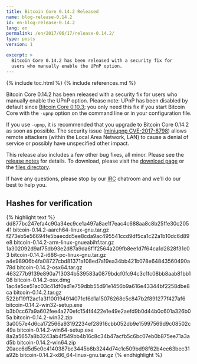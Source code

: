 ```yaml
---
title: Bitcoin Core 0.14.2 Released
name: blog-release-0.14.2
id: en-blog-release-0.14.2
lang: en
permalink: /en/2017/06/17/release-0.14.2/
type: posts
version: 1

excerpt: >
  Bitcoin Core 0.14.2 has been released with a security fix for
  users who manually enable the UPnP option.
---
```

{% include toc.html %}
{% include references.md %}

Bitcoin Core 0.14.2 has been released with a security fix for
users who manually enable the UPnP option.  Please note: UPnP has been
disabled by default since [Bitcoin Core 0.10.3][]; you only need this
fix if you start Bitcoin Core with the `-upnp` option on the command
line or in your configuration file.

If you use `-upnp`, it is recommended that you upgrade to Bitcoin Core
0.14.2 as soon as possible.  The security issue ([miniupnp
CVE-2017-8798][]) allows remote attackers (within the Local Area
Network, LAN) to cause a denial of service or possibly have unspecified
other impact.

This release also includes a few other bug fixes, all minor.  Please see
the [release notes][] for details.  To download, please visit the
[download page][] or the [files directory][].

If have any questions, please stop by our [IRC][]
chatroom and we’ll do our best to help you.

## Hashes for verification

{% highlight text %}
dd877bc247efa4c90a34ec9ce1a497a8ae1f7eac4c688aa8c8b25ffe30c20541  bitcoin-0.14.2-aarch64-linux-gnu.tar.gz
f273eb5e56694fe5baecdd5ee8cda9ac495541ccd9df5ca1c22a1b10dc6d89e8  bitcoin-0.14.2-arm-linux-gnueabihf.tar.gz
1a302092d9af75db93e2d87a9da6f1f2564a209fb8ee1d7f64ca1d2828f31c03  bitcoin-0.14.2-i686-pc-linux-gnu.tar.gz
a4e98906b4fa08727cbd81371a108ed7a19ea34bb421b078e64843560490a78d  bitcoin-0.14.2-osx64.tar.gz
463277b9139e890a713034b539583a0879bdcf0fc94c3c1fc08bb8aab81bb108  bitcoin-0.14.2-osx.dmg
1ac4e5ce51ac03c41df0ad1e759dbb55d91e1456b9a616e43344bf2258dbe8ca  bitcoin-0.14.2.tar.gz
522bf19ff2ac1a3f100194914071cf6d1a15076268c5c847b2f891277f427af6  bitcoin-0.14.2-win32-setup.exe
b3b0cc67a9a602fee4a270efc154f4422e1e49e2aefd9b0d44b0c601a326b05a  bitcoin-0.14.2-win32.zip
3a0057e4d6ca172566a93192234ef28916cbb052db9e15997569d9c08502c49a  bitcoin-0.14.2-win64-setup.exe
8a2a5657a8b3243ab4f549bb4b16c8c34b47acfb5c6bc07eb0b875ee71a3ad5b  bitcoin-0.14.2-win64.zip
20acc6d5d5e0c4140387bc3445b8b3244d74c1c509bd98f62b4ee63bec31a92b  bitcoin-0.14.2-x86_64-linux-gnu.tar.gz
{% endhighlight %}


[Bitcoin Core 0.10.3]: https://bitcoin.org/en/release/v0.10.3#fix-buffer-overflow-in-bundled-upnp
[miniupnp CVE-2017-8798]: https://nvd.nist.gov/vuln/detail/CVE-2017-8798
[release notes]: /en/releases/0.14.2/
[IRC]: https://en.bitcoin.it/wiki/IRC_channels
[download page]: https://bitcoin.org/en/download
[files directory]: https://bitcoin.org/bin/bitcoin-core-0.14.2/
